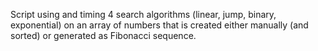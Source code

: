 Script using and timing 4 search algorithms (linear, jump, binary, exponential) on an array of numbers that is created either manually (and sorted) or generated as Fibonacci sequence.
